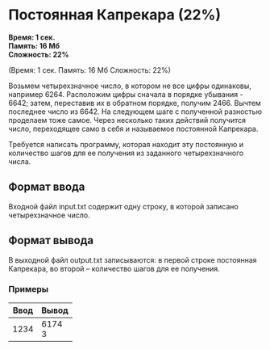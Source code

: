 <h1 class="title">Постоянная Капрекара (22%)</h1>
<p><b>Время: 1 сек.<br>Память: 16 Мб<br>Сложность: 22%</b></p>
<p>(Время: 1 сек. Память: 16 Мб Сложность: 22%)
<p>Возьмем четырехзначное число, в котором не все цифры одинаковы, например 6264. Расположим цифры сначала в порядке убывания - 6642; затем, переставив их в обратном порядке, получим 2466. Вычтем последнее число из 6642. На следующем шаге с полученной разностью проделаем тоже самое. Через несколько таких действий получится число, переходящее само в себя и называемое постоянной Капрекара.</p>
<p>Требуется написать программу, которая находит эту постоянную и количество шагов для ее получения из заданного четырехзначного числа.</p>
<h2>Формат ввода</h2>
<p>Входной файл input.txt содержит одну строку, в которой записано четырехзначное число.</p>
<h2>Формат вывода</h2>
<p>В выходной файл output.txt записываются: в первой строке постоянная Капрекара, во второй – количество шагов для ее получения.</p>
<h3>Примеры</h3>
<table class="sample-tests">
<thead>
    <tr>
        <th>Ввод</th>
        <th>Вывод</th>
    </tr>
</thead>
<tbody>
        <tr>
            <td>1234</td>
            <td>6174<br>
                3</td>
        </tr>
    </tbody>
</table>

